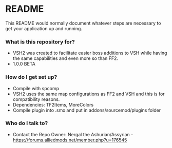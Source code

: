 # README #

This README would normally document whatever steps are necessary to get your application up and running.

### What is this repository for? ###

* VSH2 was created to facilitate easier boss additions to VSH while having the same capabilities and even more so than FF2.
* 1.0.0 BETA

### How do I get set up? ###

* Compile with spcomp
* VSH2 uses the same map configurations as FF2 and VSH and this is for compatibility reasons.
* Dependencies: TF2Items, MoreColors
* Compile plugin into .smx and put in addons/sourcemod/plugins folder

### Who do I talk to? ###

* Contact the Repo Owner: Nergal the Ashurian/Assyrian - https://forums.alliedmods.net/member.php?u=176545
